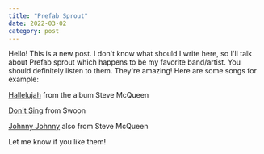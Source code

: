 ```yaml
---
title: "Prefab Sprout"
date: 2022-03-02
category: post
---
```


Hello! This is a new post.
I don't know what should I write here, so I'll talk about Prefab sprout which happens to be my favorite band/artist.
You should definitely listen to them. They're amazing!
Here are some songs for example:

[Hallelujah](https://www.youtube.com/watch?v=MiO2V3csrA4) from the album Steve McQueen

[Don't Sing](https://www.youtube.com/watch?v=-IpBRMm_QAg) from Swoon

[Johnny Johnny](https://www.youtube.com/watch?v=V3ghbfBfPLM) also from Steve McQueen

Let me know if you like them!

